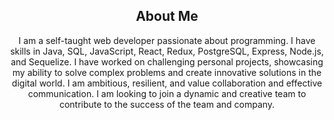 <div align="center">
  <h2>About Me</h2>
  <p>I am a self-taught web developer passionate about programming. I have skills in Java, SQL, JavaScript, React, Redux, PostgreSQL, Express, Node.js, and Sequelize. I have worked on challenging personal projects, showcasing my ability to solve complex problems and create innovative solutions in the digital world. I am ambitious, resilient, and value collaboration and effective communication. I am looking to join a dynamic and creative team to contribute to the success of the team and company.</p>
</div>

<!--
**Jcooob/Jcooob** is a ✨ _special_ ✨ repository because its `README.md` (this file) appears on your GitHub profile.

Here are some ideas to get you started:

- 🔭 I’m currently working on ...
- 🌱 I’m currently learning ...
- 👯 I’m looking to collaborate on ...
- 🤔 I’m looking for help with ...
- 💬 Ask me about ...
- 📫 How to reach me: ...
- 😄 Pronouns: ...
- ⚡ Fun fact: ...
-->
